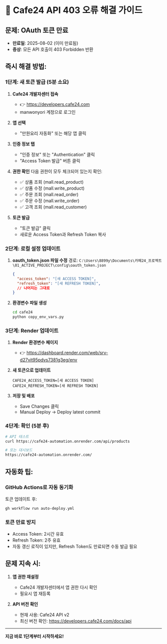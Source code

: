 # 🚨 Cafe24 API 403 오류 해결 가이드

## 문제: OAuth 토큰 만료
- **만료일**: 2025-08-02 (이미 만료됨)
- **증상**: 모든 API 호출이 403 Forbidden 반환

## 즉시 해결 방법:

### 1단계: 새 토큰 발급 (5분 소요)

1. **Cafe24 개발자센터 접속**
   - 👉 https://developers.cafe24.com
   - manwonyori 계정으로 로그인

2. **앱 선택**
   - "만원요리 자동화" 또는 해당 앱 클릭

3. **인증 정보 탭**
   - "인증 정보" 또는 "Authentication" 클릭
   - "Access Token 발급" 버튼 클릭

4. **권한 확인**
   다음 권한이 모두 체크되어 있는지 확인:
   - ✅ 상품 조회 (mall.read_product)
   - ✅ 상품 수정 (mall.write_product)
   - ✅ 주문 조회 (mall.read_order)
   - ✅ 주문 수정 (mall.write_order)
   - ✅ 고객 조회 (mall.read_customer)

5. **토큰 발급**
   - "토큰 발급" 클릭
   - 새로운 Access Token과 Refresh Token 복사

### 2단계: 로컬 설정 업데이트

1. **oauth_token.json 파일 수정**
   경로: `C:\Users\8899y\Documents\카페24_프로젝트\01_ACTIVE_PROJECT\config\oauth_token.json`
   
   ```json
   {
     "access_token": "[새 ACCESS TOKEN]",
     "refresh_token": "[새 REFRESH TOKEN]",
     // 나머지는 그대로
   }
   ```

2. **환경변수 파일 생성**
   ```bash
   cd cafe24
   python copy_env_vars.py
   ```

### 3단계: Render 업데이트

1. **Render 환경변수 페이지**
   - 👉 https://dashboard.render.com/web/srv-d27vit95pdvs7381g3eg/env

2. **새 토큰으로 업데이트**
   ```
   CAFE24_ACCESS_TOKEN=[새 ACCESS TOKEN]
   CAFE24_REFRESH_TOKEN=[새 REFRESH TOKEN]
   ```

3. **저장 및 배포**
   - Save Changes 클릭
   - Manual Deploy → Deploy latest commit

### 4단계: 확인 (5분 후)

```bash
# API 테스트
curl https://cafe24-automation.onrender.com/api/products

# 또는 대시보드
https://cafe24-automation.onrender.com/
```

## 자동화 팁:

### GitHub Actions로 자동 동기화
토큰 업데이트 후:
```bash
gh workflow run auto-deploy.yml
```

### 토큰 만료 방지
- Access Token: 2시간 유효
- Refresh Token: 2주 유효
- 자동 갱신 로직이 있지만, Refresh Token도 만료되면 수동 발급 필요

## 문제 지속 시:

1. **앱 권한 재설정**
   - Cafe24 개발자센터에서 앱 권한 다시 확인
   - 필요시 앱 재등록

2. **API 버전 확인**
   - 현재 사용: Cafe24 API v2
   - 최신 버전 확인: https://developers.cafe24.com/docs/api

---
**지금 바로 1단계부터 시작하세요!**